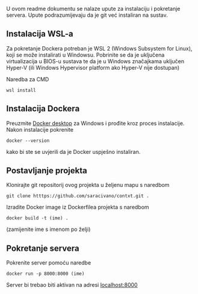 U ovom readme dokumentu se nalaze upute za instalaciju i pokretanje servera.
Upute podrazumijevaju da je git već instaliran na sustav.

## Instalacija WSL-a
Za pokretanje Dockera potreban je WSL 2 (Windows Subsystem for Linux), koji se može instalirati u Windowsu.
Pobrinite se da je uključena virtualizacija u BIOS-u sustava te da je u Windows značajkama uključen Hyper-V (ili Windows Hypervisor platform ako Hyper-V nije dostupan)

Naredba za CMD
```
wsl install
```
## Instalacija Dockera
Preuzmite [Docker desktop](https://www.docker.com/products/docker-desktop/) za Windows i prođite kroz proces instalacije.
Nakon instalacije pokrenite
```
docker --version
```
kako bi ste se uvjerili da je Docker uspješno instaliran.

## Postavljanje projekta
Klonirajte git repositorij ovog projekta u željenu mapu s naredbom
```
git clone htttps://github.com/saracivano/contxt.git .
```

Izradite Docker image iz Dockerfilea projekta s naredbom
```
docker build -t (ime) . 
```
(zamijenite ime s imenom po želji)

## Pokretanje servera
Pokrenite server pomoću naredbe
```
docker run -p 8000:8000 (ime)
```

Server bi trebao biti aktivan na adresi [localhost:8000](localhost:8000)
